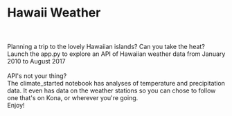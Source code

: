 # Hawaii Weather
<br><br>
Planning a trip to the lovely Hawaiian islands? Can you take the heat? <br>Launch the app.py to explore an API of Hawaiian weather data from January 2010 to August 2017 
<br><br>
API's not your thing? <br>The climate_started notebook has analyses of temperature and precipitation data. It even has data on the weather stations so you can chose to follow one that's on Kona, or wherever you're going. <br>Enjoy!
